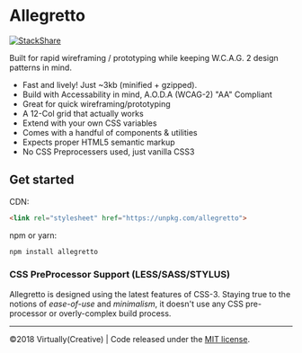 # Allegretto

[![StackShare](https://img.shields.io/badge/tech-stack-0690fa.svg?style=flat)](https://stackshare.io/virtually-creative/allegretto)

Built for rapid wireframing / prototyping while keeping W.C.A.G. 2 design patterns in mind.

- Fast and lively! Just ~3kb (minified + gzipped).
- Build with Accessability in mind, A.O.D.A (WCAG-2) "AA" Compliant
- Great for quick wireframing/prototyping
- A 12-Col grid that actually works
- Extend with your own CSS variables
- Comes with a handful of components & utilities
- Expects proper HTML5 semantic markup
- No CSS Preprocessers used, just vanilla CSS3

## Get started

CDN:

```html
<link rel="stylesheet" href="https://unpkg.com/allegretto">
```

npm or yarn:

```bash
npm install allegretto
```

### CSS PreProcessor Support (LESS/SASS/STYLUS)

Allegretto is designed using the latest features of CSS-3. Staying true to the notions of *ease-of-use* and *minimalism*, it doesn't use any CSS pre-processor or overly-complex build process.

---

&copy;2018 Virtually(Creative) | Code released under the [MIT license](https://raw.githubusercontent.com/VirtuallyCreative/allegretto/master/LICENSE).
